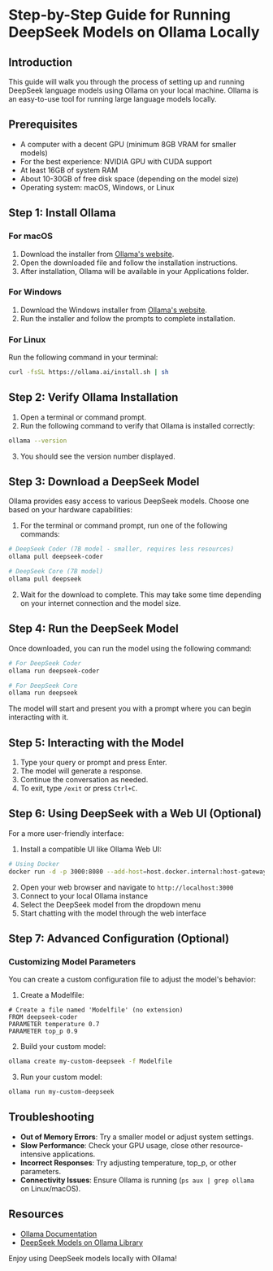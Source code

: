 # Step-by-Step Guide for Running DeepSeek Models on Ollama Locally

## Introduction
This guide will walk you through the process of setting up and running DeepSeek language models using Ollama on your local machine. Ollama is an easy-to-use tool for running large language models locally.

## Prerequisites
- A computer with a decent GPU (minimum 8GB VRAM for smaller models)
- For the best experience: NVIDIA GPU with CUDA support
- At least 16GB of system RAM
- About 10-30GB of free disk space (depending on the model size)
- Operating system: macOS, Windows, or Linux

## Step 1: Install Ollama

### For macOS
1. Download the installer from [Ollama's website](https://ollama.ai/download).
2. Open the downloaded file and follow the installation instructions.
3. After installation, Ollama will be available in your Applications folder.

### For Windows
1. Download the Windows installer from [Ollama's website](https://ollama.ai/download).
2. Run the installer and follow the prompts to complete installation.

### For Linux
Run the following command in your terminal:
```bash
curl -fsSL https://ollama.ai/install.sh | sh
```

## Step 2: Verify Ollama Installation
1. Open a terminal or command prompt.
2. Run the following command to verify that Ollama is installed correctly:
```bash
ollama --version
```
3. You should see the version number displayed.

## Step 3: Download a DeepSeek Model
Ollama provides easy access to various DeepSeek models. Choose one based on your hardware capabilities:

1. For the terminal or command prompt, run one of the following commands:

```bash
# DeepSeek Coder (7B model - smaller, requires less resources)
ollama pull deepseek-coder

# DeepSeek Core (7B model)
ollama pull deepseek
```

2. Wait for the download to complete. This may take some time depending on your internet connection and the model size.

## Step 4: Run the DeepSeek Model
Once downloaded, you can run the model using the following command:

```bash
# For DeepSeek Coder
ollama run deepseek-coder

# For DeepSeek Core
ollama run deepseek
```

The model will start and present you with a prompt where you can begin interacting with it.

## Step 5: Interacting with the Model
1. Type your query or prompt and press Enter.
2. The model will generate a response.
3. Continue the conversation as needed.
4. To exit, type `/exit` or press `Ctrl+C`.

## Step 6: Using DeepSeek with a Web UI (Optional)
For a more user-friendly interface:

1. Install a compatible UI like Ollama Web UI:
```bash
# Using Docker
docker run -d -p 3000:8080 --add-host=host.docker.internal:host-gateway --name ollama-webui --restart always ghcr.io/ollama-webui/ollama-webui:main
```

2. Open your web browser and navigate to `http://localhost:3000`
3. Connect to your local Ollama instance
4. Select the DeepSeek model from the dropdown menu
5. Start chatting with the model through the web interface

## Step 7: Advanced Configuration (Optional)

### Customizing Model Parameters
You can create a custom configuration file to adjust the model's behavior:

1. Create a Modelfile:
```
# Create a file named 'Modelfile' (no extension)
FROM deepseek-coder
PARAMETER temperature 0.7
PARAMETER top_p 0.9
```

2. Build your custom model:
```bash
ollama create my-custom-deepseek -f Modelfile
```

3. Run your custom model:
```bash
ollama run my-custom-deepseek
```

## Troubleshooting
- **Out of Memory Errors**: Try a smaller model or adjust system settings.
- **Slow Performance**: Check your GPU usage, close other resource-intensive applications.
- **Incorrect Responses**: Try adjusting temperature, top_p, or other parameters.
- **Connectivity Issues**: Ensure Ollama is running (`ps aux | grep ollama` on Linux/macOS).

## Resources
- [Ollama Documentation](https://github.com/ollama/ollama/tree/main/docs)
- [DeepSeek Models on Ollama Library](https://ollama.ai/library/deepseek)

Enjoy using DeepSeek models locally with Ollama!
